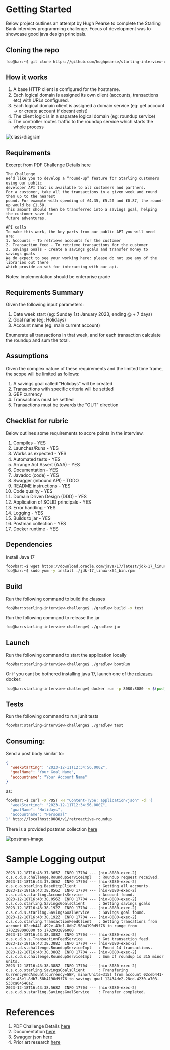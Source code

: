 # Getting Started

Below project outlines an attempt by Hugh Pearse to complete the Starling Bank interview programming challenge. Focus of development was to showcase good java design principals.

## Cloning the repo

```bash
foo@bar:~$ git clone https://github.com/hughpearse/starling-interview-challenge.git
```

## How it works

1. A base HTTP client is configured for the hostname.
2. Each logical domain is assigned its own client (accounts, transactions etc) with URLs configured.
3. Each logical domain client is assigned a domain service (eg: get account -> or create account if doesnt exist)
4. The client logic is in a saparate logical domain (eg: roundup service)
5. The controller routes traffic to the roundup service which starts the whole process

![class-diagram](./docs/classdiagram.png)

## Requirements

Excerpt from PDF Challenge Details [here](./docs/Starling_Bank_Engineering__Technical_Challenge.pdf)

```text
The Challenge
We’d like you to develop a “round-up” feature for Starling customers using our public
developer API that is available to all customers and partners.
For a customer, take all the transactions in a given week and round them up to the nearest
pound. For example with spending of £4.35, £5.20 and £0.87, the round-up would be £1.58.
This amount should then be transferred into a savings goal, helping the customer save for
future adventures.

API calls
To make this work, the key parts from our public API you will need are:
1. Accounts - To retrieve accounts for the customer
2. Transaction feed - To retrieve transactions for the customer
3. Savings Goals - Create a savings goals and transfer money to savings goals
We do expect to see your working here: please do not use any of the libraries out there
which provide an sdk for interacting with our api.
```

Notes: implementation should be enterprise grade

## Requirements Summary

Given the following input parameters:
1. Date week start (eg: Sunday 1st January 2023, ending @ + 7 days)
2. Goal name (eg: Holidays)
3. Account name (eg: main current account)

Enumerate all transactions in that week, and for each transaction calculate the roundup and sum the total.

## Assumptions

Given the complex nature of these requirements and the limited time frame, the scope will be limited as follows:
1. A savings goal called "Holidays" will be created
2. Transactions with specific criteria will be settled
3. GBP currency
4. Transactions must be settled
5. Transactions must be towards the "OUT" direction

## Checklist for rubric

Below outlines some requirements to score points in the interview.

1. Compiles - YES
2. Launches/Runs - YES
3. Works as expected - YES
4. Automated tests - YES
5. Arrange Act Assert (AAA) - YES
6. Documentation - YES
7. Javadoc (code) - YES
8. Swagger (inbound API) - TODO
9. README instructions - YES
10. Code quality - YES
11. Domain Driven Design (DDD) - YES
12. Application of SOLID principals - YES
13. Error handling - YES
14. Logging - YES
15. Builds to jar - YES
16. Postman collection - YES
17. Docker runtime - YES

## Dependencies

Install Java 17

```bash
foo@bar:~$ wget https://download.oracle.com/java/17/latest/jdk-17_linux-x64_bin.rpm
foo@bar:~$ sudo yum -y install ./jdk-17_linux-x64_bin.rpm
```

## Build

Run the following command to build the classes

```bash
foo@bar:starling-interview-challenge$ ./gradlew build -x test
```

Run the following command to release the jar

```bash
foo@bar:starling-interview-challenge$ ./gradlew jar
```

## Launch

Run the following command to start the application locally 

```bash
foo@bar:starling-interview-challenge$ ./gradlew bootRun
```

Or if you cant be bothered installing java 17, launch one of the [releases](https://github.com/hughpearse/starling-interview-challenge/releases/) docker:

```bash
foo@bar:starling-interview-challenge$ docker run -p 8080:8080 -v $(pwd)/build/libs/challenge-0.0.1-SNAPSHOT.jar:/app.jar eclipse-temurin:17.0.9_9-jre-jammy java -jar /app.jar  --outboundclients.starling.core.accesstoken=eyJhbGciOiJQUzI1NiIsInppcCI6IkdaSVAifQ.H4sIAAAAAAAA_21TQZKjMAz8yhbn0ZQxJBBue9sP7AOEJSeuAZuyTWantvbva2ISQmpudLfUkizxtzAhFF2BkwHi0b2HiH4w9tyj_XhXbizeijD3KUJIxVwrBbXSDdRYnqBtyhZqWcpestBayxTMf6aiKxshTydxOIi3wmBcCVGXC4FKudnGX24g9r8Nrd5NhRJahZQKtCX0RC0QUtuwJqaTSN7RfbDNGaWUjcajgIqOFdSHIwJWQoAm3TeCKplqp4w01k-lOIStjq5Fcm-rPtUhAb2UB9DNoT2UjZRlWy4DKzfx8ii5U7jcWgWLI3eekX68CPFrehEMsY1GG_Z7fjAh7pgVEPnUZMdk4gNkJUZUl5EfkXO8OG9C2hAYS-ZqaMYhaz0OaNXaiUJPoJyN3g3Zd2FWzVlt_IjROAtOg54trfXUHKIb723ziGbNHtESRu6IB478gLewkSMmhJ1KcBHv-JY54RfzXcpgNclgCwIz4nn1zNr2CdGjDaiWnh80DE6l6TfvTIBbnuGVXbO802a4l8q1d9QtyrNiM8UdCHvp05vkHvCaVhHg7LY-dtw66o67-TwzeTidnv0bi038xmsTs6m6MM0DE6Sxt6sJHGMacJ5WOOH9TNLvnq4oHZPz9FR-z97r7tlv8sF92gcfeWkAVLi-UhPpTD3v9LaK1yUX__4DW1Ag7qEEAAA.uqs8ZsmyruW15xCbKs4k7AnY59Qutawg9lOVme04lsHN_uFCRWQjrWwK7jqblAF4k7keVVJkJXWBSPCo4U-44er-tmqFeYMcoICT5S7MLHtGtTk6A3yDHqNi8x7zGn1sS7nfD2Dy5znjl8VBzKq9xTW1yr_-Tbl7OtxMpPjt_Aok7XrMY-wYyJAtvLRYOHo372VZmF4lz4vIs-AP3H-Pc9frT6Hn8xhLPrZGeKCWOF-y22QutkgjOmw7dvJIx2xetKHEmPFZG6NJtsa99gaO_RjF3RLDcoX-iZm_Z5t5QF_U3EiJeaKK0UUhjt_qKhv8UtwYH35Bj1Q1mNohxTKWHzXwbCxsClQFYHW5D7hfd5YgiV7XFWZupb2O0ypp2kJTIrQdGGVFyb8_D9rr1o2TA4B-yMYOw_FAg1vx1U0WFn7ckbnPP6vm3-cso3AuKKwJBixtyJQmj-hx84fBqbdD7vBWd09-WLFPnhPQabrbcTwhHhNP_AxZy_us2NcvdUphb6DzipNEyxUMPfD7ohhkdwnpDxjObdSeWYan3PZU8ew3jwdI6kLMESkX6Z_SsqvAL3X8OqDMJczUQBw3dqj7mANa5ZKI5p7gr3fnprpN8-uREHyh4l9Czwe-BO8pxUypPZshqgUGGIj53PITun4LjcScI2NWx1EX0stFXNmGJ8M
```

## Tests

Run the following command to run junit tests

```bash
foo@bar:starling-interview-challenge$ ./gradlew test
```

## Consuming:

Send a post body similar to:
```json
{
  "weekStarting": "2023-12-11T12:34:56.000Z",
  "goalName": "Your Goal Name",
  "accountname": "Your Account Name"
}
```
as:

```bash
foo@bar:~$ curl -X POST -H "Content-Type: application/json" -d '{
  "weekStarting": "2023-12-11T12:34:56.000Z",
  "goalName": "Holidays",
  "accountname": "Personal"
}' http://localhost:8080/v1/retroactive-roundup
```

There is a provided postman collection [here](./docs/Starling-interview-challenge.postman_collection.json)

![postman-image](./docs/testing.png)

# Sample Logging output

```text
2023-12-18T16:43:37.365Z  INFO 17704 --- [nio-8080-exec-2] c.s.c.d.s.challenge.RoundupServiceImpl   : Roundup request received.
2023-12-18T16:43:37.365Z  INFO 17704 --- [nio-8080-exec-2] c.s.c.o.starling.BaseHttpClient          : Getting all accounts.
2023-12-18T16:43:38.056Z  INFO 17704 --- [nio-8080-exec-2] c.s.c.d.s.starling.AccountsService       : Account found.
2023-12-18T16:43:38.056Z  INFO 17704 --- [nio-8080-exec-2] c.s.c.o.starling.SavingsGoalsClient      : Getting savings goals
2023-12-18T16:43:38.192Z  INFO 17704 --- [nio-8080-exec-2] c.s.c.d.s.starling.SavingsGoalService    : Savings goal found.
2023-12-18T16:43:38.192Z  INFO 17704 --- [nio-8080-exec-2] c.s.c.o.starling.TransactionFeedClient   : Getting trancations from account 02ceb441-492e-43e1-8db7-58b4190d9f76 in range from 1702298096000 to 1702902896000
2023-12-18T16:43:38.388Z  INFO 17704 --- [nio-8080-exec-2] c.s.c.d.s.s.TransactionFeedService       : Got transaction feed.
2023-12-18T16:43:38.388Z  INFO 17704 --- [nio-8080-exec-2] c.s.c.d.s.challenge.RoundupServiceImpl   : Found 14 transactions.
2023-12-18T16:43:38.388Z  INFO 17704 --- [nio-8080-exec-2] c.s.c.d.s.challenge.RoundupServiceImpl   : Sum of roundup is 315 minor units.
2023-12-18T16:43:38.388Z  INFO 17704 --- [nio-8080-exec-2] c.s.c.o.starling.SavingsGoalsClient      : Transfering CurrencyAndAmount(currency=GBP, minorUnits=315) from account 02ceb441-492e-43e1-8db7-58b4190d9f76 to savings goal 12434de2-28cd-4230-a703-533ca04546a2.
2023-12-18T16:43:38.568Z  INFO 17704 --- [nio-8080-exec-2] c.s.c.d.s.starling.SavingsGoalService    : Transfer completed.
```

# References

1. PDF Challenge Details [here](./docs/Starling_Bank_Engineering__Technical_Challenge.pdf)
2. Documentation [here](https://developer.starlingbank.com/docs)
3. Swagger json [here](./docs/starling-swagger.json)
4. Prior art research [here](https://github.com/Noah-Vincenz/starling-api-round-up/tree/main)
